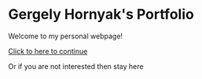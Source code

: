 # Gergely Hornyak's Portfolio

Welcome to my personal webpage!

[Click to here to continue](introduction.md)

Or if you are not interested then stay here
